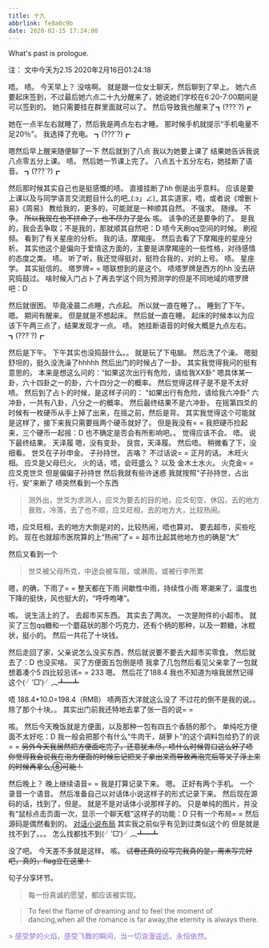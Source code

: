 ```yaml
---
title: 十九
abbrlink: fe8a0c9b
date: 2020-02-15 17:24:00
---
```

What's past is prologue.

<!--more-->
注：
文中今天为2.15
2020年2月16日01:24:18


唔。
啧。
今天早上？
没啥啊。
就是跟一位女士聊天，然后聊到了早上。
她六点要起床签到，不过最后她六点二十九分醒来了，她说她们学校在6:20-7:00期间是可以签到的。
她只需要挂在群里面就可以了。
然后导致我也醒来了┓(???`?)┏

她在一点半左右就睡了，然后我是两点左右才睡。
那时候手机就提示“手机电量不足20％”。
我选择了充电。
┓(???`?)┏

嗯然后早上醒来随便聊了一下
然后就到了八点
我以为她要上课了
结果她告诉我说八点零五分上课。
啧。
然后她一节课上完了。
八点五十五分左右，她挂断了语音。
┓(???`?)┏

然后那时候其实自己也是挺感慨的啧。
直接挂断了hh
倒是出乎意料。
应该是要上课以及与同学语言交流题目什么的吧_(:з」∠)_
其实道家，唔，或者说《增删卜易》《周易》
教给我的，更多的，可能就是一种顺其自然。
不强求。
随缘。
不争。
~~所以我现在也不拼命了，也不尽力了是么~~
咳。
该争的还是要争的了。
是我的，我会去争取；不是我的，那就顺其自然吧：D
啧今天刷qq空间的时候。
刷视频。
看到了有关星座的分析。
我的话，摩羯座。
然后去看了下摩羯座的星座分析。
其实他这个是偏向于爱情这方面的，主要是讲摩羯座的一些性格，对待感情的态度之类。
啧。
听了听，我还觉得挺对，挺符合我的，对的上号。
啧。
星座学。
其实挺信的。
塔罗牌= =
嗯联想到的是这个。
啧塔罗牌是西方的hh
没去研究捣鼓过。
啥时候入门占卜了再去学这个同为预测学的但是不同地域的塔罗牌吧：D

然后就很困。
毕竟凌晨二点睡，六点起。
所以就一直在睡了。。
睡到了下午。
嗯。
期间有醒来。
但是就是不想起床。
然后就一直在睡。
起床的时候本以为应该下午两三点了，结果发现才一点。
啧。
她挂断语音的时候大概是九点左右。
┓(???`?)┏

然后是下午。
下午其实也没捣鼓什么。。
就是玩了下电脑。
然后洗了个澡。
嗯挺舒坦的，挺久没洗澡了hhhhh
然后出门的时候占了一卦。
其实我觉得我问的挺有意思的。
本来是想这么问的：“如果这次出行有危险，请给我XX卦”
嗯具体某一卦，六十四卦之一的卦，六十四分之一的概率。
然后觉得这样子是不是不太好啧。
然后到了占卜的时候，是这样子问的：
“如果出行有危险，请给我六冲卦”
六冲卦，一共有八卦，八分之一的概率。
然后最终结果不是六冲卦。
在摇第四爻的时候有一枚硬币从手上掉了出来，在摇之前，然后是背。
其实我觉得这个可能就是这样了，接下来我只需要摇两个硬币就好了。
但是我没有= =
我把硬币捡起来，三个硬币一起摇：D
也不确定是否会有所影响吧。。
觉得应该不会。
唔。
说下最终结果。
天泽履
嗯，没有变卦。
艮宫，天泽履。
然后唔。
稍微看了下，没细看。
世爻在子孙申金。
子孙持世。
吉咯？
不过话说= =
正月的话。
木旺火相。
应爻是父母巳火。
火的话，唔，会旺盛么？
以及
金木土水火。
火克金= =
应爻克世爻
但是偏偏子孙持世
然后我就有些许迷惑
我就按照“子孙持世，占出行，安”来断了
啧突然看到一个东西

> 测外出，世爻为求测人，应爻为要去的目的地，应爻旬空、休囚，去的地方衰败，冷落，去了也不顺，应爻旺相，去的地方大，比较热闹。

唔，应爻旺相，去的地方大倒是对的，比较热闹，唔也算对。
要去超市，买些吃的。
现在也就超市医院算的上“热闹”了= =
超市比起其他地方也的确是“大”

然后又看到一个

> 世爻被父母所克，中途会被车阻，或淋雨，或被行李所累

嗯，的确，下雨了= =
整天都在下雨
间歇性中雨，持续性小雨
寒潮来了，温度也下降的挺快，风也挺大的，“呼呼咆哮”。

咳。
说生活上的了。
去超市买东西。
其实去了两次。
一次是附件的小超市。
就买了三包qq糖和一个蘑菇状的那个巧克力，还有个柄的那种，以及一颗糖，冰棍状，挺小的。
然后一共花了十块钱。

然后走回了家，父亲说怎么没买东西，然后就说要不要去大超市买零食。
然后就去了：D
也没买啥。
买了方便面五包倒是啧
我拿了几包然后看见父亲拿了一包就想着凑个5
四比较忌讳= =
233
嗯。
然后花了188.4
我也不知道为啥我居然记得这个(╯‵□′)╯︵┻━┻

唔
188.4+10.0=198.4（RMB）
啧两百大洋就这么没了
不过花的倒不是我的说。。除了那个十块。。
其实出门前我还特地去拿了张一百的说= =

咳。
然后今天晚饭就是方便面，以及那种一包有四五个香肠的那个。
单纯吃方便面不太好吃：D
我一般会把那个有什么“牛肉干，胡萝卜”的这个调料包给扔了的说= =
~~另外今天我居然把方便面吃完了，还意犹未尽，啧什么时候胃口这么好了啧~~
~~你觉得我会说我在泡方便面的时候忘记把叉子拿出来而导致再泡完后等叉子浮上来的时候再拿么,⑧可能！~~

然后晚上？
晚上继续语音= =
我是打算记录下来。
嗯。
正好有两个手机。
一个录音一个语音。
然后准备自己以对话体小说这样子的形式记录下来。
然后现在源码的话，找到了，但是。
就是不是对话体小说那样子的。
只是单纯的图片，并没有“鼠标点击页面一次，显示一个聊天框”这样子的功能：D
只有一个布局= =
然后源码是偶然看到的。
[对话小说布局][1]
其实我之前似乎有见到过类似这个的
但是就是找不到了。。。
怎么找都找不到(╯‵□′)╯︵┻━┻

没了吧。
今天差不多就是这样。
咳。
~~试卷还真的没写完我真的是，周末写完好吧，真的，flag立在这里！~~

句子分享环节。

> 每一份真诚的愿望，都应该被实现。


> To feel the flame of dreaming and to feel the moment of dancing,when all the romance is far away,the eternity is always there.

>
<font color=MediumPurple>
> 感受梦的火焰，感受飞舞的瞬间，当一切浪漫遥远，永恒依然。
</font>

[1]: http://jsrun.pro/u/skybig?page=2